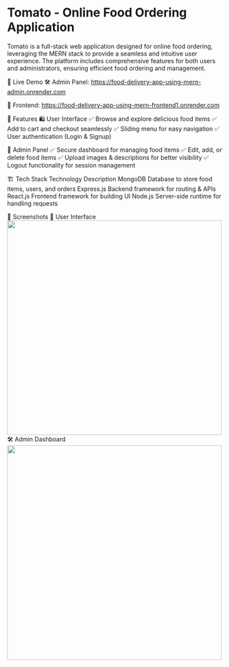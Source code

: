 # Tomato - Online Food Ordering Application

Tomato is a full-stack web application designed for online food ordering, leveraging the MERN stack to provide a seamless and intuitive user experience. The platform includes comprehensive features for both users and administrators, ensuring efficient food ordering and management.

🔗 Live Demo
🛠 Admin Panel: https://food-delivery-app-using-mern-admin.onrender.com

🍔 Frontend: https://food-delivery-app-using-mern-frontend1.onrender.com

🚀 Features
🛍 User Interface
✅ Browse and explore delicious food items
✅ Add to cart and checkout seamlessly
✅ Sliding menu for easy navigation
✅ User authentication (Login & Signup)

🔧 Admin Panel
✅ Secure dashboard for managing food items
✅ Edit, add, or delete food items
✅ Upload images & descriptions for better visibility
✅ Logout functionality for session management

🏗 Tech Stack
Technology	Description
MongoDB	Database to store food items, users, and orders
Express.js	Backend framework for routing & APIs
React.js	Frontend framework for building UI
Node.js	Server-side runtime for handling requests

📸 Screenshots
🎨 User Interface
<img src="C:\Users\ACER\Desktop\FrontEnd.jpg" width="500" />
🛠 Admin Dashboard
<img src="C:\Users\ACER\Desktop\Admin.jpg" width="500" />
